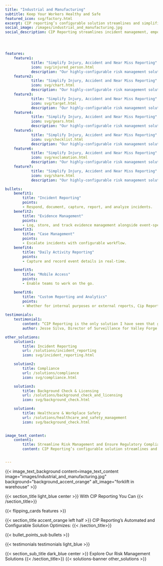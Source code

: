 ```yaml
---
title: "Industrial and Manufacturing"
subtitle: Keep Your Workers Healthy and Safe
featured_icon: svg/factory.html
excerpt: CIP reporting’s configurable solution streamlines and simplifies incident logging, workflow, tracking, and reporting according to your processes so that you are empowered to minimize risk and ensure regulatory compliance
social_image: /images/industrial_and_manufacturing.jpg
social_description: CIP Reporting streamlines incident management, empowering you to minimize risk and ensure compliance with a configurable solution.




features:
    feature1:
            title: "Simplify Injury, Accident and Near Miss Reporting"
            icon: svg/injured_person.html
            description: "Our highly-configurable risk management solution supports the logging, workflow, and reporting of incidents according to your procedure."
    feature2:
            title: "Simplify Injury, Accident and Near Miss Reporting"
            icon: svg/chart.html
            description: "Our highly-configurable risk management solution supports the logging, workflow, and reporting of incidents according to your procedure."
    feature3:
            title: "Simplify Injury, Accident and Near Miss Reporting"
            icon: svg/target.html
            description: "Our highly-configurable risk management solution supports the logging, workflow, and reporting of incidents according to your procedure."
    feature4:
            title: "Simplify Injury, Accident and Near Miss Reporting"
            icon: svg/gears.html
            description: "Our highly-configurable risk management solution supports the logging, workflow, and reporting of incidents according to your procedure."
    feature5:
            title: "Simplify Injury, Accident and Near Miss Reporting"
            icon: svg/checklist.html
            description: "Our highly-configurable risk management solution supports the logging, workflow, and reporting of incidents according to your procedure."
    feature6:
            title: "Simplify Injury, Accident and Near Miss Reporting"
            icon: svg/exclamation.html
            description: "Our highly-configurable risk management solution supports the logging, workflow, and reporting of incidents according to your procedure."
    feature7:
            title: "Simplify Injury, Accident and Near Miss Reporting"
            icon: svg/share.html
            description: "Our highly-configurable risk management solution supports the logging, workflow, and reporting of incidents according to your procedure."

bullets:
    benefit1:
        title: "Incident Reporting"
        points: 
        - Respond, document, capture, report, and analyze incidents.
    benefit2:
        title: "Evidence Management"
        points: 
        - Log, store, and track evidence management alongside event-specific incident reporting.
    benefit3:
        title: "Case Management"
        points: 
        - Escalate incidents with configurable workflow.
    benefit4:
        title: "Daily Activity Reporting"
        points: 
        - Capture and record event details in real-time.

    benefit5:
        title: "Mobile Access"
        points: 
        - Enable teams to work on the go.

    benefit6:
        title: "Custom Reporting and Analytics"
        points: 
        - Whether for internal purposes or external reports, Cip Reporting’s reports and executive dashboards will enable you to measure operational efficiencies and performance metrics.
    
testimonials:
    testimonial1:
        content: “CIP Reporting is the only solution I have seen that goes well beyond simple logging and reporting. CIP Reporting’s Incident Reporting is fully configurable to the needs and procedures of our resort and allows me and my team, using system permissions, to make real-time system updates as we identify ways to improve our surveillance practices. The ability to make these real-time changes is what convinced me that CIP Reporting was my platform of choice.”
        author: Jesse Silva, Director of Surveillance for Valley Forge Casino Resort

other_solutions:
    solution1:
        title: Incident Reporting
        url: /solutions/incident_reporting
        icon: svg/incident_reporting.html

    solution2:
        title: Compliance
        url: /solutions/compliance
        icon: svg/compliance.html

    solution3:
        title: Background Check & Licensing
        url: /solutions/background_check_and_licensing
        icon: svg/background_check.html

    solution4:
        title: Healthcare & Workplace Safety
        url: /solutions/healthcare_and_safety_management
        icon: svg/background_check.html
        

image_text_content:
    content1:
        title: Streamline Risk Management and Ensure Regulatory Compliance
        content: CIP Reporting’s configurable solution streamlines and simplifies incident logging, workflow, tracking, and reporting according to your processes so that you are empowered to minimize risk, ensure regulatory compliance, and focus on driving continuous quality improvements.


---
```


{{< image_text_background content=image_text_content image="images/industrial_and_manufacturing.jpg" background="background_accent_orange"  alt_image="forklift in warehouse" >}}

{{< section_title light_blue center >}} With CIP Reporting You Can {{< /section_title>}} 

{{< flipping_cards features >}}

{{< section_title accent_orange left half >}} CIP Reporting’s Automated and Configurable Solution Optimizes: {{< /section_title>}} 

{{< bullet_points_sub bullets >}}

{{< testimonials testimonials light_blue >}}

{{< section_sub_title dark_blue center >}} Explore Our Risk Management Solutions {{< /section_title>}} 
{{< solutions-banner other_solutions >}}
